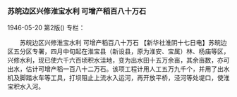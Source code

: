### 苏皖边区兴修淮宝水利  可增产稻百八十万石

1946-05-20
第2版()
专栏：

　　苏皖边区兴修淮宝水利
    可增产稻百八十万石
    【新华社淮阴十七日电】苏皖边区五分区专署，四月中旬起在淮宝县（新设县，原为淮安、宝属）林、杨庙等区，兴修水利，现已使六千六百顷积水洼地，变为出水田十五万余亩，其余亩数，亦可出水，估计可增产稻一百八十二万石。该项工程计用人工五万九千个，并用了出水机及脚踏水车等工具，打坝阻止上流水入运河，再开放平桥，泾河等处堤口，使淮宝积水入河。
